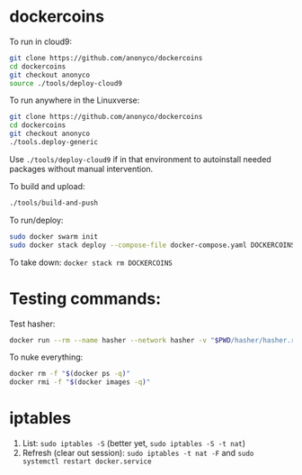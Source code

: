 # dockercoins

To run in cloud9:

```sh
git clone https://github.com/anonyco/dockercoins
cd dockercoins
git checkout anonyco
source ./tools/deploy-cloud9
```

To run anywhere in the Linuxverse:

```sh
git clone https://github.com/anonyco/dockercoins
cd dockercoins
git checkout anonyco
./tools.deploy-generic
```

Use `./tools/deploy-cloud9` if in that environment to autoinstall needed packages without manual intervention.

To build and upload:

```sh
./tools/build-and-push
```

To run/deploy:

```sh
sudo docker swarm init
sudo docker stack deploy --compose-file docker-compose.yaml DOCKERCOINS
```

To take down: `docker stack rm DOCKERCOINS`

# Testing commands:

Test hasher:

```sh
docker run --rm --name hasher --network hasher -v "$PWD/hasher/hasher.rb:/hasher.rb" -p 8080:8080 -e HASHER_PORT=8080 --entrypoint ruby jackanonyco/dockercoins-hasher /hasher.rb
```

To nuke everything:

```sh
docker rm -f "$(docker ps -q)"
docker rmi -f "$(docker images -q)"
```

# iptables

1. List: `sudo iptables -S` (better yet, `sudo iptables -S -t nat`)
2. Refresh (clear out session): `sudo iptables -t nat -F` and `sudo systemctl restart docker.service`


